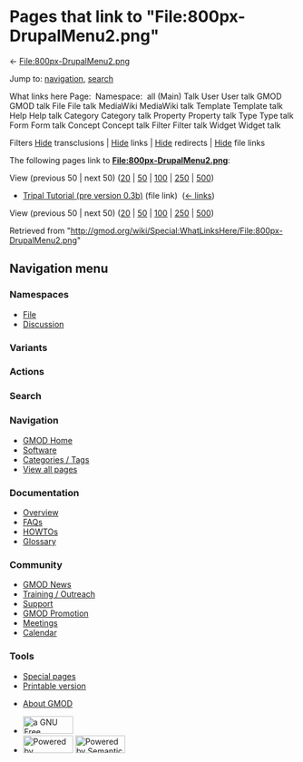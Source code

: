 <div id="mw-page-base" class="noprint">

</div>

<div id="mw-head-base" class="noprint">

</div>

<div id="content" class="mw-body" role="main">

<span id="top"></span>

<div id="mw-js-message" style="display:none;">

</div>



# <span dir="auto">Pages that link to "File:800px-DrupalMenu2.png"</span>

<div id="bodyContent">

<div id="contentSub">

←
[File:800px-DrupalMenu2.png](/wiki/File:800px-DrupalMenu2.png "File:800px-DrupalMenu2.png")

</div>

<div id="jump-to-nav" class="mw-jump">

Jump to: [navigation](#mw-navigation), [search](#p-search)

</div>

<div id="mw-content-text">

What links here Page:  Namespace:  all (Main) Talk User User talk GMOD
GMOD talk File File talk MediaWiki MediaWiki talk Template Template talk
Help Help talk Category Category talk Property Property talk Type Type
talk Form Form talk Concept Concept talk Filter Filter talk Widget
Widget talk

Filters
[Hide](/mediawiki/index.php?title=Special:WhatLinksHere/File:800px-DrupalMenu2.png&hidetrans=1 "Special:WhatLinksHere/File:800px-DrupalMenu2.png")
transclusions \|
[Hide](/mediawiki/index.php?title=Special:WhatLinksHere/File:800px-DrupalMenu2.png&hidelinks=1 "Special:WhatLinksHere/File:800px-DrupalMenu2.png")
links \|
[Hide](/mediawiki/index.php?title=Special:WhatLinksHere/File:800px-DrupalMenu2.png&hideredirs=1 "Special:WhatLinksHere/File:800px-DrupalMenu2.png")
redirects \|
[Hide](/mediawiki/index.php?title=Special:WhatLinksHere/File:800px-DrupalMenu2.png&hideimages=1 "Special:WhatLinksHere/File:800px-DrupalMenu2.png")
file links

The following pages link to
**[File:800px-DrupalMenu2.png](/wiki/File:800px-DrupalMenu2.png "File:800px-DrupalMenu2.png")**:

View (previous 50 \| next 50)
([20](/mediawiki/index.php?title=Special:WhatLinksHere/File:800px-DrupalMenu2.png&limit=20 "Special:WhatLinksHere/File:800px-DrupalMenu2.png")
\|
[50](/mediawiki/index.php?title=Special:WhatLinksHere/File:800px-DrupalMenu2.png&limit=50 "Special:WhatLinksHere/File:800px-DrupalMenu2.png")
\|
[100](/mediawiki/index.php?title=Special:WhatLinksHere/File:800px-DrupalMenu2.png&limit=100 "Special:WhatLinksHere/File:800px-DrupalMenu2.png")
\|
[250](/mediawiki/index.php?title=Special:WhatLinksHere/File:800px-DrupalMenu2.png&limit=250 "Special:WhatLinksHere/File:800px-DrupalMenu2.png")
\|
[500](/mediawiki/index.php?title=Special:WhatLinksHere/File:800px-DrupalMenu2.png&limit=500 "Special:WhatLinksHere/File:800px-DrupalMenu2.png"))

- [Tripal Tutorial (pre version
  0.3b)](/wiki/Tripal_Tutorial_(pre_version_0.3b) "Tripal Tutorial (pre version 0.3b)")
  (file link) ‎ <span class="mw-whatlinkshere-tools">([←
  links](/mediawiki/index.php?title=Special:WhatLinksHere&target=Tripal+Tutorial+%28pre+version+0.3b%29 "Special:WhatLinksHere"))</span>

View (previous 50 \| next 50)
([20](/mediawiki/index.php?title=Special:WhatLinksHere/File:800px-DrupalMenu2.png&limit=20 "Special:WhatLinksHere/File:800px-DrupalMenu2.png")
\|
[50](/mediawiki/index.php?title=Special:WhatLinksHere/File:800px-DrupalMenu2.png&limit=50 "Special:WhatLinksHere/File:800px-DrupalMenu2.png")
\|
[100](/mediawiki/index.php?title=Special:WhatLinksHere/File:800px-DrupalMenu2.png&limit=100 "Special:WhatLinksHere/File:800px-DrupalMenu2.png")
\|
[250](/mediawiki/index.php?title=Special:WhatLinksHere/File:800px-DrupalMenu2.png&limit=250 "Special:WhatLinksHere/File:800px-DrupalMenu2.png")
\|
[500](/mediawiki/index.php?title=Special:WhatLinksHere/File:800px-DrupalMenu2.png&limit=500 "Special:WhatLinksHere/File:800px-DrupalMenu2.png"))

</div>

<div class="printfooter">

Retrieved from
"<http://gmod.org/wiki/Special:WhatLinksHere/File:800px-DrupalMenu2.png>"

</div>

<div id="catlinks" class="catlinks catlinks-allhidden">

</div>

<div class="visualClear">

</div>

</div>

</div>

<div id="mw-navigation">

## Navigation menu

<div id="mw-head">



<div id="left-navigation">

<div id="p-namespaces" class="vectorTabs" role="navigation"
aria-labelledby="p-namespaces-label">

### Namespaces

- <span id="ca-nstab-image"><a href="/wiki/File:800px-DrupalMenu2.png" accesskey="c"
  title="View the file page [c]">File</a></span>
- <span id="ca-talk"><a
  href="/mediawiki/index.php?title=File_talk:800px-DrupalMenu2.png&amp;action=edit&amp;redlink=1"
  accesskey="t"
  title="Discussion about the content page [t]">Discussion</a></span>

</div>

<div id="p-variants" class="vectorMenu emptyPortlet" role="navigation"
aria-labelledby="p-variants-label">

### 

### Variants[](#)

<div class="menu">

</div>

</div>

</div>

<div id="right-navigation">



<div id="p-cactions" class="vectorMenu emptyPortlet" role="navigation"
aria-labelledby="p-cactions-label">

### Actions[](#)

<div class="menu">

</div>

</div>

<div id="p-search" role="search">

### Search

<div id="simpleSearch">

</div>

</div>

</div>

</div>

<div id="mw-panel">

<div id="p-logo" role="banner">

<a href="/wiki/Main_Page"
style="background-image: url(http://gmod.org/images/GMOD-cogs.png);"
title="Visit the main page"></a>

</div>

<div id="p-Navigation" class="portal" role="navigation"
aria-labelledby="p-Navigation-label">

### Navigation

<div class="body">

- <span id="n-GMOD-Home">[GMOD Home](/wiki/Main_Page)</span>
- <span id="n-Software">[Software](/wiki/GMOD_Components)</span>
- <span id="n-Categories-.2F-Tags">[Categories /
  Tags](/wiki/Categories)</span>
- <span id="n-View-all-pages">[View all
  pages](/wiki/Special:AllPages)</span>

</div>

</div>

<div id="p-Documentation" class="portal" role="navigation"
aria-labelledby="p-Documentation-label">

### Documentation

<div class="body">

- <span id="n-Overview">[Overview](/wiki/Overview)</span>
- <span id="n-FAQs">[FAQs](/wiki/Category:FAQ)</span>
- <span id="n-HOWTOs">[HOWTOs](/wiki/Category:HOWTO)</span>
- <span id="n-Glossary">[Glossary](/wiki/Glossary)</span>

</div>

</div>

<div id="p-Community" class="portal" role="navigation"
aria-labelledby="p-Community-label">

### Community

<div class="body">

- <span id="n-GMOD-News">[GMOD News](/wiki/GMOD_News)</span>
- <span id="n-Training-.2F-Outreach">[Training /
  Outreach](/wiki/Training_and_Outreach)</span>
- <span id="n-Support">[Support](/wiki/Support)</span>
- <span id="n-GMOD-Promotion">[GMOD
  Promotion](/wiki/GMOD_Promotion)</span>
- <span id="n-Meetings">[Meetings](/wiki/Meetings)</span>
- <span id="n-Calendar">[Calendar](/wiki/Calendar)</span>

</div>

</div>

<div id="p-tb" class="portal" role="navigation"
aria-labelledby="p-tb-label">

### Tools

<div class="body">

- <span id="t-specialpages"><a href="/wiki/Special:SpecialPages" accesskey="q"
  title="A list of all special pages [q]">Special pages</a></span>
- <span id="t-print"><a
  href="/mediawiki/index.php?title=Special:WhatLinksHere/File:800px-DrupalMenu2.png&amp;printable=yes"
  rel="alternate" accesskey="p"
  title="Printable version of this page [p]">Printable version</a></span>

</div>

</div>

</div>

</div>

<div id="footer" role="contentinfo">

- <span id="footer-places-about">[About
  GMOD](/wiki/GMOD:About "GMOD:About")</span>

<!-- -->

- <span id="footer-copyrightico">[<img src="http://www.gnu.org/graphics/gfdl-logo-small.png" width="88"
  height="31" alt="a GNU Free Documentation License" />](http://www.gnu.org/licenses/fdl-1.3.html)</span>
- <span id="footer-poweredbyico">[<img src="/mediawiki/skins/common/images/poweredby_mediawiki_88x31.png"
  width="88" height="31" alt="Powered by MediaWiki" />](//www.mediawiki.org/)
  [<img
  src="/mediawiki/extensions/SemanticMediaWiki/includes/../resources/images/smw_button.png"
  width="88" height="31" alt="Powered by Semantic MediaWiki" />](https://www.semantic-mediawiki.org/wiki/Semantic_MediaWiki)</span>

<div style="clear:both">

</div>

</div>
